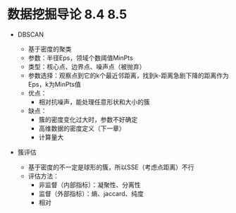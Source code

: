 # 数据挖掘导论 8.4 8.5

+ DBSCAN
  + 基于密度的聚类
  + 参数：半径Eps，领域个数阈值MinPts
  + 类型：核心点、边界点、噪声点（被抛弃）
  + 参数选择：观察点到它的k个最近邻距离，找到k-距离急剧下降的距离作为Eps，k为MinPts值
  + 优点：
    + 相对抗噪声，能处理任意形状和大小的簇
  + 缺点：
    + 簇的密度变化过大时，参数不好确定
    + 高维数据的密度定义（下一章）
    + 计算量大
    
+ 簇评估
  + 基于密度的不一定是球形的簇，所以SSE（考虑点距离）不行
  + 评估方法：
    + 非监督（内部指标）：凝聚性、分离性
    + 监督（外部指标）：熵、jaccard、纯度
    + 相对
